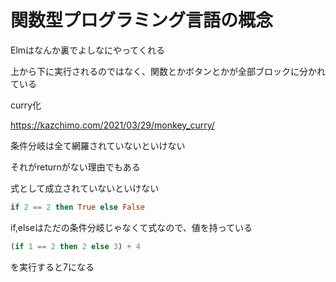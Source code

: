 # 関数型プログラミング言語の概念



Elmはなんか裏でよしなにやってくれる

上から下に実行されるのではなく、関数とかボタンとかが全部ブロックに分かれている



curry化

https://kazchimo.com/2021/03/29/monkey_curry/





条件分岐は全て網羅されていないといけない

それがreturnがない理由でもある

式として成立されていないといけない

```elm
if 2 == 2 then True else False
```

if,elseはただの条件分岐じゃなくて式なので、値を持っている

```elm
(if 1 == 2 then 2 else 3) + 4
```

を実行すると7になる
